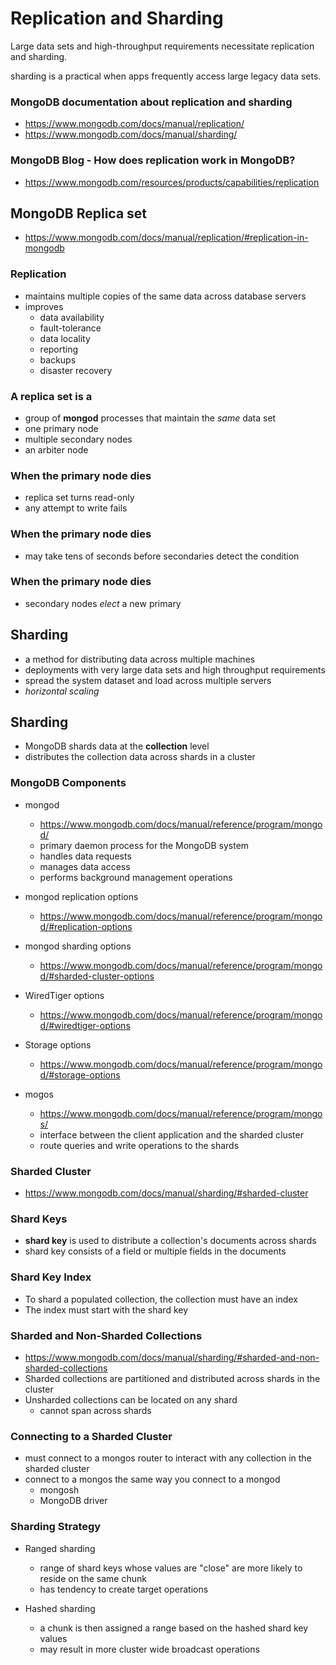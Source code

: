 
# Replication and Sharding

Large data sets and high-throughput requirements necessitate replication and sharding.

sharding is a practical when apps frequently access large legacy data sets.


### MongoDB documentation about replication and sharding
- https://www.mongodb.com/docs/manual/replication/
- https://www.mongodb.com/docs/manual/sharding/


### MongoDB Blog - How does replication work in MongoDB?
- https://www.mongodb.com/resources/products/capabilities/replication

## MongoDB Replica set
- https://www.mongodb.com/docs/manual/replication/#replication-in-mongodb

### Replication
- maintains multiple copies of the same data across database servers
- improves
  - data availability
  - fault-tolerance
  - data locality
  - reporting
  - backups
  - disaster recovery


### A replica set is a
- group of **mongod** processes that maintain the *same* data set
- one primary node
- multiple secondary nodes
- an arbiter node

### When the primary node dies
- replica set turns read-only
- any attempt to write fails

### When the primary node dies
- may take tens of seconds before secondaries detect the condition

### When the primary node dies
- secondary nodes *elect* a new primary





## Sharding
- a method for distributing data across multiple machines
- deployments with very large data sets and high throughput requirements
- spread the system dataset and load across multiple servers
- *horizontal scaling*

## Sharding
- MongoDB shards data at the **collection** level
- distributes the collection data across shards in a cluster

### MongoDB Components
- mongod
    - https://www.mongodb.com/docs/manual/reference/program/mongod/
    - primary daemon process for the MongoDB system
    - handles data requests
    - manages data access
    - performs background management operations

- mongod replication options
    - https://www.mongodb.com/docs/manual/reference/program/mongod/#replication-options
- mongod sharding options
    - https://www.mongodb.com/docs/manual/reference/program/mongod/#sharded-cluster-options
- WiredTiger options
    - https://www.mongodb.com/docs/manual/reference/program/mongod/#wiredtiger-options

- Storage options
    - https://www.mongodb.com/docs/manual/reference/program/mongod/#storage-options


 - mogos
    - https://www.mongodb.com/docs/manual/reference/program/mongos/
    - interface between the client application and the sharded cluster
    - route queries and write operations to the shards



### Sharded Cluster
- https://www.mongodb.com/docs/manual/sharding/#sharded-cluster

### Shard Keys
- **shard key** is used to distribute a collection's documents across shards
- shard key consists of a field or multiple fields in the documents

### Shard Key Index
- To shard a populated collection, the collection must have an index
- The index must start with the shard key


### Sharded and Non-Sharded Collections
- https://www.mongodb.com/docs/manual/sharding/#sharded-and-non-sharded-collections
- Sharded collections are partitioned and distributed across shards in the cluster
- Unsharded collections can be located on any shard
    - cannot span across shards

### Connecting to a Sharded Cluster
- must connect to a mongos router to interact with any collection in the sharded cluster
- connect to a mongos the same way you connect to a mongod
    - mongosh
    - MongoDB driver

### Sharding Strategy
- Ranged sharding
    - range of shard keys whose values are "close" are more likely to reside on the same chunk
    - has tendency to create target operations

- Hashed sharding
    - a chunk is then assigned a range based on the hashed shard key values
    - may result in more cluster wide broadcast operations

